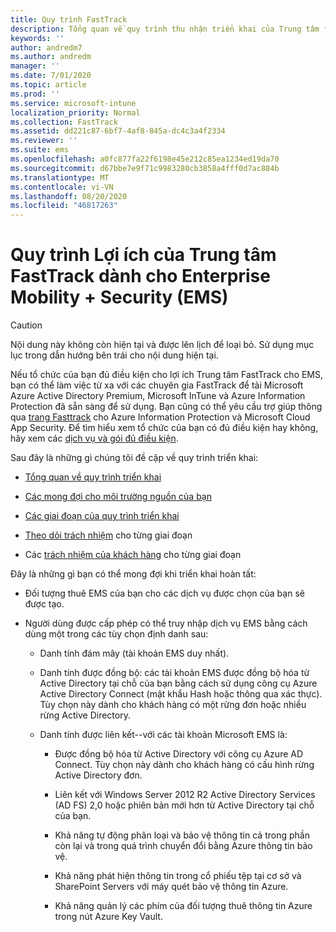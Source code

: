 ```yaml
---
title: Quy trình FastTrack
description: Tổng quan về quy trình thu nhận triển khai của Trung tâm fasttrack
keywords: ''
author: andredm7
ms.author: andredm
manager: ''
ms.date: 7/01/2020
ms.topic: article
ms.prod: ''
ms.service: microsoft-intune
localization_priority: Normal
ms.collection: FastTrack
ms.assetid: dd221c87-6bf7-4af8-845a-dc4c3a4f2334
ms.reviewer: ''
ms.suite: ems
ms.openlocfilehash: a0fc877fa22f6198e45e212c85ea1234ed19da70
ms.sourcegitcommit: d67bbe7e9f71c9983280cb3858a4fff0d7ac884b
ms.translationtype: MT
ms.contentlocale: vi-VN
ms.lasthandoff: 08/20/2020
ms.locfileid: "46817263"
---
```

# <a name="fasttrack-center-benefit-process-for-enterprise-mobility--security-ems"></a>Quy trình Lợi ích của Trung tâm FastTrack dành cho Enterprise Mobility + Security (EMS)

> [!CAUTION]
> Nội dung này không còn hiện tại và được lên lịch để loại bỏ. Sử dụng mục lục trong dẫn hướng bên trái cho nội dung hiện tại.

Nếu tổ chức của bạn đủ điều kiện cho lợi ích Trung tâm FastTrack cho EMS, bạn có thể làm việc từ xa với các chuyên gia FastTrack để tải Microsoft Azure Active Directory Premium, Microsoft InTune và Azure Information Protection đã sẵn sàng để sử dụng. Bạn cũng có thể yêu cầu trợ giúp thông qua [trang Fasttrack](https://www.microsoft.com/fasttrack/microsoft-365/ems) cho Azure Information Protection và Microsoft Cloud App Security. Để tìm hiểu xem tổ chức của bạn có đủ điều kiện hay không, hãy xem các [dịch vụ và gói đủ điều kiện](M365-eligible-services-and-plans.md).


Sau đây là những gì chúng tôi đề cập về quy trình triển khai:

-   [Tổng quan về quy trình triển khai](EMS-fasttrack-benefit-overview.md)

-   [Các mong đợi cho môi trường nguồn của bạn](EMS-source-environment-expectations.md)

-   [Các giai đoạn của quy trình triển khai](EMS-onboarding-phases.md)

-   [Theo dõi trách nhiệm](EMS-fasttrack-responsibilities.md) cho từng giai đoạn

-   Các [trách nhiệm của khách hàng](EMS-your-responsibilities.md) cho từng giai đoạn

Đây là những gì bạn có thể mong đợi khi triển khai hoàn tất:

-   Đối tượng thuê EMS của bạn cho các dịch vụ được chọn của bạn sẽ được tạo.

-   Người dùng được cấp phép có thể truy nhập dịch vụ EMS bằng cách dùng một trong các tùy chọn định danh sau:

    -   Danh tính đám mây (tài khoản EMS duy nhất).

    -   Danh tính được đồng bộ: các tài khoản EMS được đồng bộ hóa từ Active Directory tại chỗ của bạn bằng cách sử dụng công cụ Azure Active Directory Connect (mật khẩu Hash hoặc thông qua xác thực). Tùy chọn này dành cho khách hàng có một rừng đơn hoặc nhiều rừng Active Directory.

    -   Danh tính được liên kết--với các tài khoản Microsoft EMS là:

        -   Được đồng bộ hóa từ Active Directory với công cụ Azure AD Connect. Tùy chọn này dành cho khách hàng có cấu hình rừng Active Directory đơn.

        -   Liên kết với Windows Server 2012 R2 Active Directory Services (AD FS) 2,0 hoặc phiên bản mới hơn từ Active Directory tại chỗ của bạn.

        -   Khả năng tự động phân loại và bảo vệ thông tin cả trong phần còn lại và trong quá trình chuyển đổi bằng Azure thông tin bảo vệ. 

        -   Khả năng phát hiện thông tin trong cổ phiếu tệp tại cơ sở và SharePoint Servers với máy quét bảo vệ thông tin Azure. 

        -   Khả năng quản lý các phím của đối tượng thuê thông tin Azure trong nút Azure Key Vault. 

